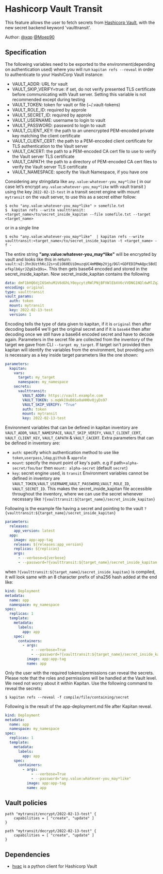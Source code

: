 # Hashicorp Vault Transit

This feature allows the user to fetch secrets from [Hashicorp Vault](https://www.vaultproject.io/), with the new secret backend keyword 'vaulttransit'.

Author: [@xqp](https://github.com/xqp) [@Moep90](https://github.com/Moep90)
## Specification

The following variables need to be exported to the environment(depending on authentication used) where you will run `kapitan refs --reveal` in order to authenticate to your HashiCorp Vault instance:
* VAULT_ADDR: URL for vault
* VAULT_SKIP_VERIFY=true: if set, do not verify presented TLS certificate before communicating with Vault server. Setting this variable is not recommended except during testing
* VAULT_TOKEN: token for vault or file (~/.vault-tokens)
* VAULT_ROLE_ID: required by approle
* VAULT_SECRET_ID: required by approle
* VAULT_USERNAME: username to login to vault
* VAULT_PASSWORD: password to login to vault
* VAULT_CLIENT_KEY: the path to an unencrypted PEM-encoded private key matching the client certificate
* VAULT_CLIENT_CERT: the path to a PEM-encoded client certificate for TLS authentication to the Vault server
* VAULT_CACERT: the path to a PEM-encoded CA cert file to use to verify the Vault server TLS certificate
* VAULT_CAPATH: the path to a directory of PEM-encoded CA cert files to verify the Vault server TLS certificate
* VAULT_NAMESPACE: specify the Vault Namespace, if you have one

Considering any stringdata like `any.value:whatever-you_may*like` ( in our case let’s encrypt `any.value:whatever-you_may*like` with vault transit ) using the key `2022-02-13-test` in a transit secret engine with mount `mytransit` on the vault server, to use this as a secret either follow:

```shell
$ echo "any.value:whatever-you_may*like" > somefile.txt
$  kapitan refs --write vaulttransit:<target_name>/to/secret_inside_kapitan --file somefile.txt --target <target_name>
```
or in a single line
```shell
$ echo "any.value:whatever-you_may*like"  | kapitan refs --write vaulttransit:<target_name>/to/secret_inside_kapitan -t <target_name> -f -
```
The entire string __"any.value:whatever-you_may*like"__ will be encrypted by vault and looks like this in return: `vault:v2:Jhn3UzthKcJ2s+sEiO60EUiDmuzqUC4mMBWp2Vjg/DGl+GDFEDIPmAQpc5BdIefkplb6yrJZq63xQ9s=`. This then gets base64 encoded and stored in the secret_inside_kapitan. Now secret_inside_kapitan contains the following

```yaml
data: dmF1bHQ6djI6SmhuM1V6dGhLY0oycytzRWlPNjBFVWlEbXV6cVVDNG1NQldwMlZqZy9ER2wrR0RGRURJUG1BUXBjNUJkSWVma3BsYjZ5ckpacTYzeFE5cz0=
encoding: original
type: vaulttransit
vault_params:
  auth: token
  mount: mytransit
  key: 2022-02-13-test
  version: 1
```

Encoding tells the type of data given to kapitan, if it is `original` then after decoding base64 we'll get the original secret and if it is `base64` then after decoding once we still have a base64 encoded secret and have to decode again.
Parameters in the secret file are collected from the inventory of the target we gave from CLI `--target my_target`. If target isn't provided then kapitan will identify the variables from the environment, but providing `auth` is necessary as a key inside target parameters like the one shown:
```yaml
parameters:
  kapitan:
    vars:
      target: my_target
      namespace: my_namespace
    secrets:
      vaulttransit:
        VAULT_ADDR: https://vault.example.com
        VAULT_TOKEN: s.mqWkI0uB6So0aHH0v0jyDs97
        VAULT_SKIP_VERIFY: "True"
        auth: token
        mount: mytransit
        key: 2022-02-13-test
```
Environment variables that can be defined in kapitan inventory are `VAULT_ADDR`, `VAULT_NAMESPACE`, `VAULT_SKIP_VERIFY`, `VAULT_CLIENT_CERT`, `VAULT_CLIENT_KEY`, `VAULT_CAPATH` & `VAULT_CACERT`.
Extra parameters that can be defined in inventory are:
* `auth`: specify which authentication method to use like `token`,`userpass`,`ldap`,`github` & `approle`
* `mount`: specify the mount point of key's path. e.g if path=`alpha-secret/foo/bar` then `mount: alpha-secret` (default `secret`)
* `key`: secret engine used, is `transit`
Environment variables cannot be defined in inventory are `VAULT_TOKEN`,`VAULT_USERNAME`,`VAULT_PASSWORD`,`VAULT_ROLE_ID`,` VAULT_SECRET_ID`.
This makes the secret_inside_kapitan file accessible throughout the inventory, where we can use the secret whenever necessary like `?{vaulttransit:${target_name}/secret_inside_kapitan}`

Following is the example file having a secret and pointing to the vault `?{vaulttransit:${target_name}/secret_inside_kapitan}`

```yaml
parameters:
  releases:
    app_version: latest
  app:
    image: app:app-tag
    release: ${releases:app_version}
    replicas: ${replicas}
    args:
      - --verbose=${verbose}
      - --password=?{vaulttransit:${target_name}/secret_inside_kapitan|randomstr}
```
when `?{vaulttransit:${target_name}/secret_inside_kapitan}` is compiled, it will look same with an 8 character prefix of sha256 hash added at the end like:
```yaml
kind: Deployment
metadata:
  name: app
  namespace: my_namespace
spec:
  replicas: 1
  template:
    metadata:
      labels:
        app: app
    spec:
      containers:
        - args:
            - --verbose=True
            - --password=?{vaulttransit:${target_name}/secret_inside_kapitan|randomstr}
          image: app:app-tag
          name: app
```

Only the user with the required tokens/permissions can reveal the secrets. Please note that the roles and permissions will be handled at the Vault level. We need not worry about it within Kapitan. Use the following command to reveal the secrets:

```shell
$ kapitan refs --reveal -f compile/file/containing/secret
```

Following is the result of the app-deployment.md file after Kapitan reveal.

```yaml
kind: Deployment
metadata:
  name: app
  namespace: my_namespace
spec:
  replicas: 1
  template:
    metadata:
      labels:
        app: app
    spec:
      containers:
        - args:
            - --verbose=True
            - --password="any.value:whatever-you_may*like"
          image: app:app-tag
          name: app
```
## Vault policies

```hcl
path "mytransit/encrypt/2022-02-13-test" {
    capabilities = [ "create", "update" ]
}

path "mytransit/decrypt/2022-02-13-test" {
    capabilities = [ "create", "update" ]
}
```

## Dependencies

- [hvac](https://github.com/hvac/hvac) is a python client for Hashicorp Vault
